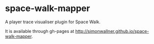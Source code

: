 space-walk-mapper
=================

A player trace visualiser plugin for Space Walk.

It is available through gh-pages at http://simonwallner.github.io/space-walk-mapper.
